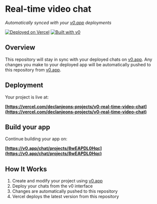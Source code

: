 # Real-time video chat

*Automatically synced with your [v0.app](https://v0.app) deployments*

[![Deployed on Vercel](https://img.shields.io/badge/Deployed%20on-Vercel-black?style=for-the-badge&logo=vercel)](https://vercel.com/declanjeons-projects/v0-real-time-video-chat)
[![Built with v0](https://img.shields.io/badge/Built%20with-v0.app-black?style=for-the-badge)](https://v0.app/chat/projects/8wEAPDL0Hqc)

## Overview

This repository will stay in sync with your deployed chats on [v0.app](https://v0.app).
Any changes you make to your deployed app will be automatically pushed to this repository from [v0.app](https://v0.app).

## Deployment

Your project is live at:

**[https://vercel.com/declanjeons-projects/v0-real-time-video-chat](https://vercel.com/declanjeons-projects/v0-real-time-video-chat)**

## Build your app

Continue building your app on:

**[https://v0.app/chat/projects/8wEAPDL0Hqc](https://v0.app/chat/projects/8wEAPDL0Hqc)**

## How It Works

1. Create and modify your project using [v0.app](https://v0.app)
2. Deploy your chats from the v0 interface
3. Changes are automatically pushed to this repository
4. Vercel deploys the latest version from this repository